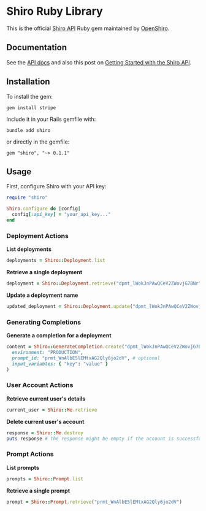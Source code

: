 # Shiro Ruby Library

This is the official [Shiro API](https://openshiro.com/api/v1/docs) Ruby gem maintained by [OpenShiro](https://openshiro.com).

## Documentation

See the [API docs](https://openshiro.com/api/v1/docs) and also this post on [Getting Started with the Shiro API](https://openshiro.com/docs/getting-started-with-the-shiro-api).

## Installation

To install the gem:

`gem install stripe`

Include it in your Rails gemfile with:

`bundle add shiro`

or directly in the gemfile:

`gem "shiro", "~> 0.1.1"`

## Usage

First, configure Shiro with your API key:

```ruby
require "shiro"

Shiro.configure do |config|
  config[:api_key] = "your_api_key..."
end
```

### Deployment Actions

**List deployments**

```ruby
deployments = Shiro::Deployment.list
```

**Retrieve a single deployment**

```ruby
deployment = Shiro::Deployment.retrieve("dpmt_lWokJnPAwQCeV2ZWovjG7BNr")
```

**Update a deployment name**

```ruby
updated_deployment = Shiro::Deployment.update("dpmt_lWokJnPAwQCeV2ZWovjG7BNr", { name: "New Deployment Name" })
```

### Generating Completions

**Generate a completion for a deployment**

```ruby
content = Shiro::GenerateCompletion.create("dpmt_lWokJnPAwQCeV2ZWovjG7BNr",
  environment: "PRODUCTION",
  prompt_id: "prmt_WnAlbE5lEMtxAG2Qly6jo2dV", # optional
  input_variables: { "key": "value" }
)
```

### User Account Actions

**Retrieve current user's details**

```ruby
current_user = Shiro::Me.retrieve
```

**Delete current user's account**

```ruby
response = Shiro::Me.destroy
puts response # The response might be empty if the account is successfully deleted.
```

### Prompt Actions

**List prompts**

```ruby
prompts = Shiro::Prompt.list
```

**Retrieve a single prompt**

```ruby
prompt = Shiro::Prompt.retrieve("prmt_WnAlbE5lEMtxAG2Qly6jo2dV")
```

